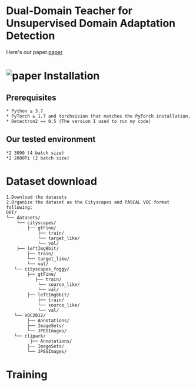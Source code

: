 Dual-Domain Teacher for Unsupervised Domain Adaptation Detection
=
Here's our paper.[paper](https://github.com/user-attachments/files/20877204/Dual-Domain_Teacher_for_Unsupervised_Domain_Adaptation_Detection.pdf)

![paper](https://github.com/user-attachments/assets/fe5e81f8-8d49-4b15-80b1-84e4ceac55ca)
Installation
=
Prerequisites
-
    * Python ≥ 3.7
    * PyTorch ≥ 1.7 and torchvision that matches the PyTorch installation.
    * Detectron2 == 0.5 (The version I used to run my code)
Our tested environment
-
    *2 3090 (4 batch size)
    *2 2080Ti (2 batch size)
Dataset download
=
    1.Download the datasets
    2.Organize the dataset as the Cityscapes and PASCAL VOC format following:
    DDT/
    └── datasets/
        └── cityscapes/
            ├── gtFine/
                ├── train/
                └── target_like/
                └── val/
        ├── leftImg8bit/
            ├── train/
            └── target_like/
            └── val/
       └── cityscapes_foggy/
            ├── gtFine/
               ├── train/
                └── source_like/
                └── val/
            ├── leftImg8bit/
                ├── train/
                └── source_like/
                └── val/
       └── VOC2012/
            ├── Annotations/
            ├── ImageSets/
            └── JPEGImages/
       └── clipark/
             ├── Annotations/
            ├── ImageSets/
            └── JPEGImages/
Training
=

    

